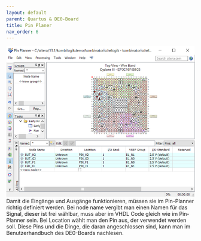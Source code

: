 ```yaml
---
layout: default
parent: Quartus & DE0-Board
title: Pin Planer
nav_order: 6
---
```


![Pinplanner-picture](../assets/pin_planner_kl.png)
Damit die Eingänge und Ausgänge funktionieren, müssen sie im Pin-Planner richtig definiert werden.
Bei node name vergibt man einen Namen für das Signal, dieser ist frei wählbar, muss aber im VHDL Code gleich wie im Pin-Planner sein. Bei Location wählt man den Pin aus, der verwendet werden soll.
Diese Pins und die Dinge, die daran angeschlossen sind, kann man im Benutzerhandbuch des DE0-Boards nachlesen.